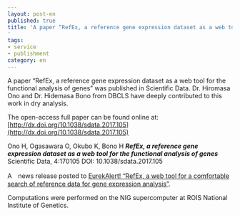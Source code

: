 ```yaml
---
layout: post-en
published: true
title: 'A paper “RefEx, a reference gene expression dataset as a web tool for the functional analysis of genes” was published in Scientific Data.
'
tags:
- service
- publishment
category: en
---
```

A paper “RefEx, a reference gene expression dataset as a web tool for the functional analysis of genes” was published in Scientific Data.
Dr. Hiromasa Ono and Dr. Hidemasa Bono from DBCLS have deeply contributed to this work in dry analysis.
 
The open-access full paper can be found online at:
[http://dx.doi.org/10.1038/sdata.2017.105](http://dx.doi.org/10.1038/sdata.2017.105)
 
Ono H, Ogasawara O, Okubo K, Bono H
***RefEx, a reference gene expression dataset as a web tool for the functional analysis of genes***
Scientific Data, 4:170105
DOI: 10.1038/sdata.2017.105
 

A　news release posted to [EurekAlert! “RefEx, a web tool for a comfortable search of reference data for gene expression analysis”](https://www.eurekalert.org/pub_releases/2017-11/rooi-raw110217.php).

Computations were performed on the NIG supercomputer at ROIS National Institute of Genetics.